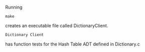 Running
```
make
```
creates an executable file called DictionaryClient.
```
Dictionary Client
```
has function tests for the Hash Table ADT defined in Dictionary.c
